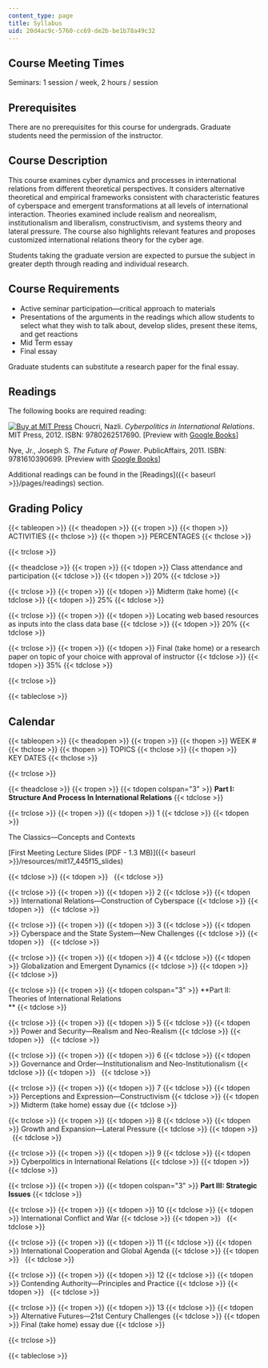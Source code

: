 ```yaml
---
content_type: page
title: Syllabus
uid: 20d4ac9c-5760-cc69-de2b-be1b78a49c32
---
```


Course Meeting Times
--------------------

Seminars: 1 session / week, 2 hours / session

Prerequisites
-------------

There are no prerequisites for this course for undergrads. Graduate students need the permission of the instructor.

Course Description
------------------

This course examines cyber dynamics and processes in international relations from different theoretical perspectives. It considers alternative theoretical and empirical frameworks consistent with characteristic features of cyberspace and emergent transformations at all levels of international interaction. Theories examined include realism and neorealism, institutionalism and liberalism, constructivism, and systems theory and lateral pressure. The course also highlights relevant features and proposes customized international relations theory for the cyber age.

Students taking the graduate version are expected to pursue the subject in greater depth through reading and individual research.

Course Requirements
-------------------

*   Active seminar participation—critical approach to materials
*   Presentations of the arguments in the readings which allow students to select what they wish to talk about, develop slides, present these items, and get reactions
*   Mid Term essay
*   Final essay

Graduate students can substitute a research paper for the final essay.

Readings
--------

The following books are required reading:

[![Buy at MIT Press](/images/mp_logo.gif)](https://mitpress.mit.edu/9780262517690) Choucri, Nazli. _Cyberpolitics in International Relations_. MIT Press, 2012. ISBN: 9780262517690. \[Preview with [Google Books](http://books.google.com/books?id=N7iNQSj-X84C&pg=PAfrontcover)\]

Nye, Jr., Joseph S. _The Future of Power_. PublicAffairs, 2011. ISBN: 9781610390699. \[Preview with [Google Books](http://books.google.com/books?id=u3K6uLzj5WAC&pg=PAfrontcover)\]

Additional readings can be found in the [Readings]({{< baseurl >}}/pages/readings) section.

Grading Policy
--------------

{{< tableopen >}}
{{< theadopen >}}
{{< tropen >}}
{{< thopen >}}
ACTIVITIES
{{< thclose >}}
{{< thopen >}}
PERCENTAGES
{{< thclose >}}

{{< trclose >}}

{{< theadclose >}}
{{< tropen >}}
{{< tdopen >}}
Class attendance and participation
{{< tdclose >}}
{{< tdopen >}}
20%
{{< tdclose >}}

{{< trclose >}}
{{< tropen >}}
{{< tdopen >}}
Midterm (take home)
{{< tdclose >}}
{{< tdopen >}}
25%
{{< tdclose >}}

{{< trclose >}}
{{< tropen >}}
{{< tdopen >}}
Locating web based resources as inputs into the class data base
{{< tdclose >}}
{{< tdopen >}}
20%
{{< tdclose >}}

{{< trclose >}}
{{< tropen >}}
{{< tdopen >}}
Final (take home) or a research paper on topic of your choice with approval of instructor
{{< tdclose >}}
{{< tdopen >}}
35%
{{< tdclose >}}

{{< trclose >}}

{{< tableclose >}}

Calendar
--------

{{< tableopen >}}
{{< theadopen >}}
{{< tropen >}}
{{< thopen >}}
WEEK #
{{< thclose >}}
{{< thopen >}}
TOPICS
{{< thclose >}}
{{< thopen >}}
KEY DATES
{{< thclose >}}

{{< trclose >}}

{{< theadclose >}}
{{< tropen >}}
{{< tdopen colspan="3" >}}
**Part I: Structure And Process In International Relations**
{{< tdclose >}}

{{< trclose >}}
{{< tropen >}}
{{< tdopen >}}
1
{{< tdclose >}}
{{< tdopen >}}


The Classics—Concepts and Contexts

[First Meeting Lecture Slides (PDF - 1.3 MB)]({{< baseurl >}}/resources/mit17_445f15_slides)


{{< tdclose >}}
{{< tdopen >}}
 
{{< tdclose >}}

{{< trclose >}}
{{< tropen >}}
{{< tdopen >}}
2
{{< tdclose >}}
{{< tdopen >}}
International Relations—Construction of Cyberspace
{{< tdclose >}}
{{< tdopen >}}
 
{{< tdclose >}}

{{< trclose >}}
{{< tropen >}}
{{< tdopen >}}
3
{{< tdclose >}}
{{< tdopen >}}
Cyberspace and the State System—New Challenges
{{< tdclose >}}
{{< tdopen >}}
 
{{< tdclose >}}

{{< trclose >}}
{{< tropen >}}
{{< tdopen >}}
4
{{< tdclose >}}
{{< tdopen >}}
Globalization and Emergent Dynamics
{{< tdclose >}}
{{< tdopen >}}
 
{{< tdclose >}}

{{< trclose >}}
{{< tropen >}}
{{< tdopen colspan="3" >}}
**Part II: Theories of International Relations  
**
{{< tdclose >}}

{{< trclose >}}
{{< tropen >}}
{{< tdopen >}}
5
{{< tdclose >}}
{{< tdopen >}}
Power and Security—Realism and Neo-Realism
{{< tdclose >}}
{{< tdopen >}}
 
{{< tdclose >}}

{{< trclose >}}
{{< tropen >}}
{{< tdopen >}}
6
{{< tdclose >}}
{{< tdopen >}}
Governance and Order—Institutionalism and Neo-Institutionalism
{{< tdclose >}}
{{< tdopen >}}
 
{{< tdclose >}}

{{< trclose >}}
{{< tropen >}}
{{< tdopen >}}
7
{{< tdclose >}}
{{< tdopen >}}
Perceptions and Expression—Constructivism
{{< tdclose >}}
{{< tdopen >}}
Midterm (take home) essay due
{{< tdclose >}}

{{< trclose >}}
{{< tropen >}}
{{< tdopen >}}
8
{{< tdclose >}}
{{< tdopen >}}
Growth and Expansion—Lateral Pressure
{{< tdclose >}}
{{< tdopen >}}
 
{{< tdclose >}}

{{< trclose >}}
{{< tropen >}}
{{< tdopen >}}
9
{{< tdclose >}}
{{< tdopen >}}
Cyberpolitics in International Relations
{{< tdclose >}}
{{< tdopen >}}
 
{{< tdclose >}}

{{< trclose >}}
{{< tropen >}}
{{< tdopen colspan="3" >}}
**Part III: Strategic Issues**
{{< tdclose >}}

{{< trclose >}}
{{< tropen >}}
{{< tdopen >}}
10
{{< tdclose >}}
{{< tdopen >}}
International Conflict and War
{{< tdclose >}}
{{< tdopen >}}
 
{{< tdclose >}}

{{< trclose >}}
{{< tropen >}}
{{< tdopen >}}
11
{{< tdclose >}}
{{< tdopen >}}
International Cooperation and Global Agenda
{{< tdclose >}}
{{< tdopen >}}
 
{{< tdclose >}}

{{< trclose >}}
{{< tropen >}}
{{< tdopen >}}
12
{{< tdclose >}}
{{< tdopen >}}
Contending Authority—Principles and Practice
{{< tdclose >}}
{{< tdopen >}}
 
{{< tdclose >}}

{{< trclose >}}
{{< tropen >}}
{{< tdopen >}}
13
{{< tdclose >}}
{{< tdopen >}}
Alternative Futures—21st Century Challenges
{{< tdclose >}}
{{< tdopen >}}
Final (take home) essay due
{{< tdclose >}}

{{< trclose >}}

{{< tableclose >}}